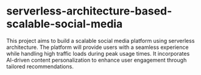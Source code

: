# serverless-architecture-based-scalable-social-media
This project aims to build a scalable social media platform using serverless architecture. The platform will provide users with a seamless experience while handling high traffic loads during peak usage times. It incorporates AI-driven content personalization to enhance user engagement through tailored recommendations.
